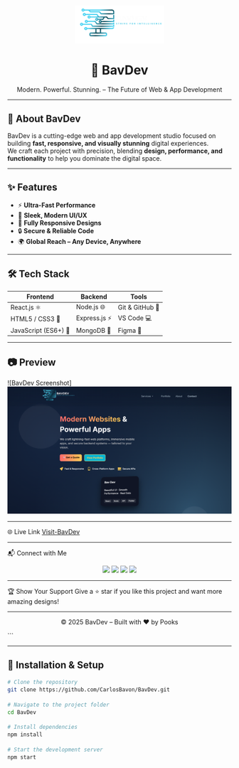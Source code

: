 <!-- Banner / Cover Image -->
<p align="center">
  <img src="./src/images/LOGO.png" alt="BavDev Logo" width="200"/>
</p>

<h1 align="center">🚀 BavDev</h1>
<p align="center">Modern. Powerful. Stunning. – The Future of Web & App Development</p>

---

## 📌 About BavDev
BavDev is a cutting-edge web and app development studio focused on building **fast, responsive, and visually stunning** digital experiences.  
We craft each project with precision, blending **design, performance, and functionality** to help you dominate the digital space.

---

## ✨ Features
- ⚡ **Ultra-Fast Performance**
- 🎨 **Sleek, Modern UI/UX**
- 📱 **Fully Responsive Designs**
- 🔒 **Secure & Reliable Code**
- 🌍 **Global Reach – Any Device, Anywhere**

---

## 🛠️ Tech Stack
| Frontend | Backend | Tools |
|----------|---------|-------|
| React.js ⚛️ | Node.js 🌐 | Git & GitHub 🐙 |
| HTML5 / CSS3 🎨 | Express.js ⚡ | VS Code 💻 |
| JavaScript (ES6+) 📜 | MongoDB 🍃 | Figma 🎯 |

---

## 📷 Preview
![BavDev Screenshot]<img src="src/images/Screenshot 2025-08-10 011204.png" alt="Screenshot" width="600"/>

---

🌐 Live Link
<a href="">Visit-BavDev</a>

---

📬 Connect with Me
<p align="center"> <a href="https://github.com/YOUR-USERNAME"><img src="https://img.shields.io/badge/GitHub-000?logo=github&logoColor=white" /></a> <a href="https://twitter.com/YOUR-TWITTER"><img src="https://img.shields.io/badge/Twitter-1DA1F2?logo=twitter&logoColor=white" /></a> <a href="https://linkedin.com/in/YOUR-LINKEDIN"><img src="https://img.shields.io/badge/LinkedIn-0A66C2?logo=linkedin&logoColor=white" /></a> <a href="mailto:your@email.com"><img src="https://img.shields.io/badge/Email-D14836?logo=gmail&logoColor=white" /></a> </p>

---

🏆 Show Your Support
Give a ⭐ star if you like this project and want more amazing designs!

---

<p align="center">© 2025 BavDev – Built with ❤️ by Pooks</p> ```

---

## 🚀 Installation & Setup
```bash
# Clone the repository
git clone https://github.com/CarlosBavon/BavDev.git

# Navigate to the project folder
cd BavDev

# Install dependencies
npm install

# Start the development server
npm start

